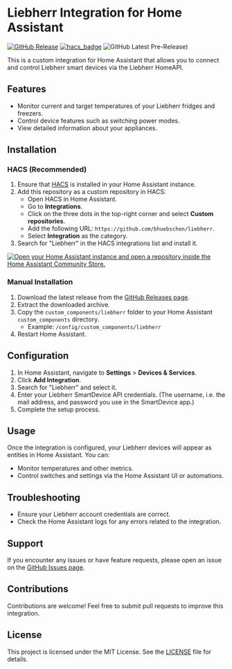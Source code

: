 # Liebherr Integration for Home Assistant

[![GitHub Release](https://img.shields.io/github/v/release/bhuebschen/liebherr?style=flat-square)](https://github.com/bhuebschen/liebherr/releases)
[![hacs_badge](https://img.shields.io/badge/HACS-Custom-orange.svg?style=flat-square)](https://hacs.xyz/)
![GitHub Latest Pre-Release)](https://img.shields.io/github/v/release/bhuebschen/liebherr?style=flat-square&include_prereleases&label=pre-release)  

This is a custom integration for Home Assistant that allows you to connect and control Liebherr smart devices via the Liebherr HomeAPI.

## Features
- Monitor current and target temperatures of your Liebherr fridges and freezers.
- Control device features such as switching power modes.
- View detailed information about your appliances.

## Installation

### HACS (Recommended)
1. Ensure that [HACS](https://hacs.xyz/) is installed in your Home Assistant instance.
2. Add this repository as a custom repository in HACS:
   - Open HACS in Home Assistant.
   - Go to **Integrations**.
   - Click on the three dots in the top-right corner and select **Custom repositories**.
   - Add the following URL: `https://github.com/bhuebschen/liebherr`.
   - Select **Integration** as the category.
3. Search for "Liebherr" in the HACS integrations list and install it.

[![Open your Home Assistant instance and open a repository inside the Home Assistant Community Store.](https://my.home-assistant.io/badges/hacs_repository.svg)](https://my.home-assistant.io/redirect/hacs_repository/?owner=bhuebschen&repository=liebherr&category=integration)


### Manual Installation
1. Download the latest release from the [GitHub Releases page](https://github.com/bhuebschen/liebherr/releases).
2. Extract the downloaded archive.
3. Copy the `custom_components/liebherr` folder to your Home Assistant `custom_components` directory.
   - Example: `/config/custom_components/liebherr`
4. Restart Home Assistant.

## Configuration
1. In Home Assistant, navigate to **Settings** > **Devices & Services**.
2. Click **Add Integration**.
3. Search for "Liebherr" and select it.
4. Enter your Liebherr SmartDevice API credentials. (The username, i.e. the mail address, and password  you use in the SmartDevice app.)
5. Complete the setup process.

## Usage
Once the integration is configured, your Liebherr devices will appear as entities in Home Assistant. You can:
- Monitor temperatures and other metrics.
- Control switches and settings via the Home Assistant UI or automations.

## Troubleshooting
- Ensure your Liebherr account credentials are correct.
- Check the Home Assistant logs for any errors related to the integration.

## Support
If you encounter any issues or have feature requests, please open an issue on the [GitHub Issues page](https://github.com/bhuebschen/liebherr/issues).

## Contributions
Contributions are welcome! Feel free to submit pull requests to improve this integration.

## License
This project is licensed under the MIT License. See the [LICENSE](https://github.com/bhuebschen/liebherr/blob/main/LICENSE) file for details.
